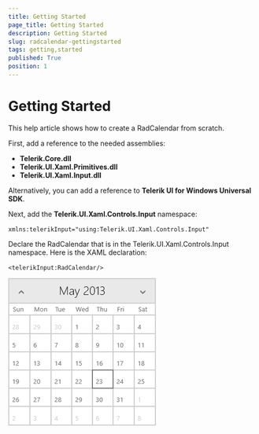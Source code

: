 ```yaml
---
title: Getting Started
page_title: Getting Started
description: Getting Started
slug: radcalendar-gettingstarted
tags: getting,started
published: True
position: 1
---
```


# Getting Started

This help article shows how to create a RadCalendar from scratch.

First, add a reference to the needed assemblies:
        
* **Telerik.Core.dll**
* **Telerik.UI.Xaml.Primitives.dll**
* **Telerik.UI.Xaml.Input.dll**

Alternatively, you can add a reference to **Telerik UI for Windows Universal SDK**.

Next, add the **Telerik.UI.Xaml.Controls.Input** namespace:

	xmlns:telerikInput="using:Telerik.UI.Xaml.Controls.Input"

Declare the RadCalendar that is in the Telerik.UI.Xaml.Controls.Input namespace. Here is the XAML declaration:

	<telerikInput:RadCalendar/>

![Calendar-Getting Started](images/Calendar-GettingStarted.png)

